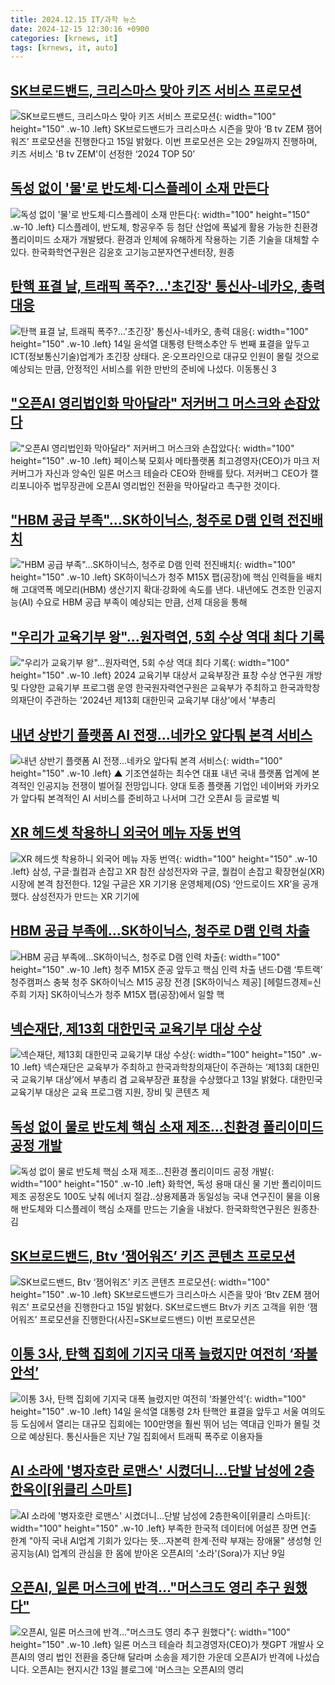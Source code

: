 ```yaml
---
title: 2024.12.15 IT/과학 뉴스
date: 2024-12-15 12:30:16 +0900
categories: [krnews, it]
tags: [krnews, it, auto]
---
```

## [SK브로드밴드, 크리스마스 맞아 키즈 서비스 프로모션](https://n.news.naver.com/mnews/article/011/0004428030)

![SK브로드밴드, 크리스마스 맞아 키즈 서비스 프로모션](https://mimgnews.pstatic.net/image/origin/011/2024/12/15/4428030.jpg?type=nf220_150){: width="100" height="150" .w-10 .left}
SK브로드밴드가 크리스마스 시즌을 맞아 ‘B tv ZEM 잼어워즈’ 프로모션을 진행한다고 15일 밝혔다. 이번 프로모션은 오는 29일까지 진행하며, 키즈 서비스 'B tv ZEM'이 선정한 ‘2024 TOP 50’

## [독성 없이 '물'로 반도체·디스플레이 소재 만든다](https://n.news.naver.com/mnews/article/584/0000030012)

![독성 없이 '물'로 반도체·디스플레이 소재 만든다](https://mimgnews.pstatic.net/image/origin/584/2024/12/15/30012.jpg?type=nf220_150){: width="100" height="150" .w-10 .left}
디스플레이, 반도체, 항공우주 등 첨단 산업에 폭넓게 활용 가능한 친환경 폴리이미드 소재가 개발됐다. 환경과 인체에 유해하게 작용하는 기존 기술을 대체할 수 있다. 한국화학연구원은 김윤호 고기능고분자연구센터장, 원종

## [탄핵 표결 날, 트래픽 폭주?…'초긴장' 통신사-네카오, 총력 대응](https://n.news.naver.com/mnews/article/008/0005128377)

![탄핵 표결 날, 트래픽 폭주?…'초긴장' 통신사-네카오, 총력 대응](https://mimgnews.pstatic.net/image/origin/008/2024/12/14/5128377.jpg?type=nf220_150){: width="100" height="150" .w-10 .left}
14일 윤석열 대통령 탄핵소추안 두 번째 표결을 앞두고 ICT(정보통신기술)업계가 초긴장 상태다. 온·오프라인으로 대규모 인원이 몰릴 것으로 예상되는 만큼, 안정적인 서비스를 위한 만반의 준비에 나섰다. 이동통신 3

## ["오픈AI 영리법인화 막아달라" 저커버그 머스크와 손잡았다](https://n.news.naver.com/mnews/article/014/0005282387)

!["오픈AI 영리법인화 막아달라" 저커버그 머스크와 손잡았다](https://mimgnews.pstatic.net/image/origin/014/2024/12/15/5282387.jpg?type=nf220_150){: width="100" height="150" .w-10 .left}
페이스북 모회사 메타플랫폼 최고경영자(CEO)가 마크 저커버그가 자신과 앙숙인 일론 머스크 테슬라 CEO와 한배를 탔다. 저커버그 CEO가 캘리포니아주 법무장관에 오픈AI 영리법인 전환을 막아달라고 촉구한 것이다.

## ["HBM 공급 부족"…SK하이닉스, 청주로 D램 인력 전진배치](https://n.news.naver.com/mnews/article/079/0003970871)

!["HBM 공급 부족"…SK하이닉스, 청주로 D램 인력 전진배치](https://mimgnews.pstatic.net/image/origin/079/2024/12/15/3970871.jpg?type=nf220_150){: width="100" height="150" .w-10 .left}
SK하이닉스가 청주 M15X 팹(공장)에 핵심 인력들을 배치해 고대역폭 메모리(HBM) 생산기지 확대·강화에 속도를 낸다. 내년에도 견조한 인공지능(AI) 수요로 HBM 공급 부족이 예상되는 만큼, 선제 대응을 통해

## ["우리가 교육기부 왕"…원자력연, 5회 수상 역대 최다 기록](https://n.news.naver.com/mnews/article/029/0002922797)

!["우리가 교육기부 왕"…원자력연, 5회 수상 역대 최다 기록](https://mimgnews.pstatic.net/image/origin/029/2024/12/15/2922797.jpg?type=nf220_150){: width="100" height="150" .w-10 .left}
2024 교육기부 대상서 교육부장관 표창 수상 연구원 개방 및 다양한 교육기부 프로그램 운영 한국원자력연구원은 교육부가 주최하고 한국과학창의재단이 주관하는 '2024년 제13회 대한민국 교육기부 대상'에서 '부총리

## [내년 상반기 플랫폼 AI 전쟁…네카오 앞다퉈 본격 서비스](https://n.news.naver.com/mnews/article/055/0001215426)

![내년 상반기 플랫폼 AI 전쟁…네카오 앞다퉈 본격 서비스](https://mimgnews.pstatic.net/image/origin/055/2024/12/15/1215426.jpg?type=nf220_150){: width="100" height="150" .w-10 .left}
▲ 기조연설하는 최수연 대표 내년 국내 플랫폼 업계에 본격적인 인공지능 전쟁이 벌어질 전망입니다. 양대 토종 플랫폼 기업인 네이버와 카카오가 앞다퉈 본격적인 AI 서비스를 준비하고 나서며 그간 오픈AI 등 글로벌 빅

## [XR 헤드셋 착용하니 외국어 메뉴 자동 번역](https://n.news.naver.com/mnews/article/023/0003876422)

![XR 헤드셋 착용하니 외국어 메뉴 자동 번역](https://mimgnews.pstatic.net/image/origin/023/2024/12/14/3876422.jpg?type=nf220_150){: width="100" height="150" .w-10 .left}
삼성, 구글·퀄컴과 손잡고 XR 참전 삼성전자와 구글, 퀄컴이 손잡고 확장현실(XR) 시장에 본격 참전한다. 12일 구글은 XR 기기용 운영체제(OS) ‘안드로이드 XR’을 공개했다. 삼성전자가 만드는 XR 기기에

## [HBM 공급 부족에…SK하이닉스, 청주로 D램 인력 차출](https://n.news.naver.com/mnews/article/016/0002402501)

![HBM 공급 부족에…SK하이닉스, 청주로 D램 인력 차출](https://mimgnews.pstatic.net/image/origin/016/2024/12/15/2402501.jpg?type=nf220_150){: width="100" height="150" .w-10 .left}
청주 M15X 준공 앞두고 핵심 인력 차출 낸드·D램 ‘투트랙’ 청주캠퍼스 충북 청주 SK하이닉스 M15 공장 전경 [SK하이닉스 제공] [헤럴드경제=신주희 기자] SK하이닉스가 청주 M15X 팹(공장)에서 일할 핵

## [넥슨재단, 제13회 대한민국 교육기부 대상 수상](https://n.news.naver.com/mnews/article/005/0001745825)

![넥슨재단, 제13회 대한민국 교육기부 대상 수상](https://mimgnews.pstatic.net/image/origin/005/2024/12/14/1745825.jpg?type=nf220_150){: width="100" height="150" .w-10 .left}
넥슨재단은 교육부가 주최하고 한국과학창의재단이 주관하는 ‘제13회 대한민국 교육기부 대상’에서 부총리 겸 교육부장관 표창을 수상했다고 13일 밝혔다. 대한민국 교육기부 대상은 교육 프로그램 지원, 장비 및 콘텐츠 제

## [독성 없이 물로 반도체 핵심 소재 제조…친환경 폴리이미드 공정 개발](https://n.news.naver.com/mnews/article/029/0002922851)

![독성 없이 물로 반도체 핵심 소재 제조…친환경 폴리이미드 공정 개발](https://mimgnews.pstatic.net/image/origin/029/2024/12/15/2922851.jpg?type=nf220_150){: width="100" height="150" .w-10 .left}
화학연, 독성 용매 대신 물 기반 폴리이미드 제조 공정온도 100도 낮춰 에너지 절감..상용제품과 동일성능 국내 연구진이 물을 이용해 반도체와 디스플레이 핵심 소재를 만드는 기술을 내놨다. 한국화학연구원은 원종찬·김

## [SK브로드밴드, Btv ‘잼어워즈’ 키즈 콘텐츠 프로모션](https://n.news.naver.com/mnews/article/018/0005906369)

![SK브로드밴드, Btv ‘잼어워즈’ 키즈 콘텐츠 프로모션](https://mimgnews.pstatic.net/image/origin/018/2024/12/15/5906369.jpg?type=nf220_150){: width="100" height="150" .w-10 .left}
SK브로드밴드가 크리스마스 시즌을 맞아 ‘Btv ZEM 잼어워즈’ 프로모션을 진행한다고 15일 밝혔다. SK브로드밴드 Btv가 키즈 고객을 위한 ‘잼어워즈’ 프로모션을 진행한다(사진=SK브로드밴드) 이번 프로모션은

## [이통 3사, 탄핵 집회에 기지국 대폭 늘렸지만 여전히 ‘좌불안석’](https://n.news.naver.com/mnews/article/021/0002678018)

![이통 3사, 탄핵 집회에 기지국 대폭 늘렸지만 여전히 ‘좌불안석’](https://mimgnews.pstatic.net/image/origin/021/2024/12/14/2678018.jpg?type=nf220_150){: width="100" height="150" .w-10 .left}
14일 윤석열 대통령 2차 탄핵안 표결을 앞두고 서울 여의도 등 도심에서 열리는 대규모 집회에는 100만명을 훨씬 뛰어 넘는 역대급 인파가 몰릴 것으로 예상된다. 통신사들은 지난 7일 집회에서 트래픽 폭주로 이용자들

## [AI 소라에 '병자호란 로맨스' 시켰더니…단발 남성에 2층한옥이[위클리 스마트]](https://n.news.naver.com/mnews/article/001/0015105194)

![AI 소라에 '병자호란 로맨스' 시켰더니…단발 남성에 2층한옥이[위클리 스마트]](https://mimgnews.pstatic.net/image/origin/001/2024/12/14/15105194.jpg?type=nf220_150){: width="100" height="150" .w-10 .left}
부족한 한국적 데이터에 어설픈 장면 연출 한계 "아직 국내 AI업계 기회가 있다는 뜻…자본력 한계·전략 부재는 장애물" 생성형 인공지능(AI) 업계의 관심을 한 몸에 받아온 오픈AI의 '소라'(Sora)가 지난 9일

## [오픈AI, 일론 머스크에 반격…"머스크도 영리 추구 원했다"](https://n.news.naver.com/mnews/article/374/0000415661)

![오픈AI, 일론 머스크에 반격…"머스크도 영리 추구 원했다"](https://mimgnews.pstatic.net/image/origin/374/2024/12/14/415661.jpg?type=nf220_150){: width="100" height="150" .w-10 .left}
일론 머스크 테슬라 최고경영자(CEO)가 챗GPT 개발사 오픈AI의 영리 법인 전환을 중단해 달라며 소송을 제기한 가운데 오픈AI가 반격에 나섰습니다. 오픈AI는 현지시간 13일 블로그에 '머스크는 오픈AI의 영리

